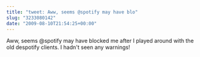 ```yaml
---
title: "tweet: Aww, seems @spotify may have blo"
slug: "3233080142"
date: "2009-08-10T21:54:25+00:00"
---
```

Aww, seems @spotify may have blocked me after I played around with the old despotify clients.  I hadn't seen any warnings!